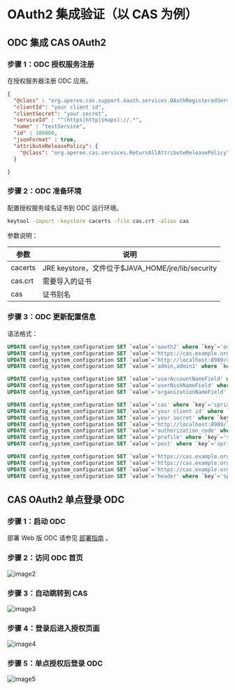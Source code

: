 # OAuth2 集成验证（以 CAS 为例）
## ODC 集成 CAS OAuth2
### 步骤 1：ODC 授权服务注册
在授权服务器注册 ODC 应用。
```json
{
  "@class" : "org.apereo.cas.support.oauth.services.OAuthRegisteredService",
  "clientId": "your client id",
  "clientSecret": "your secret",
  "serviceId" : "^(https|http|imaps)://.*",
  "name" : "testService",
  "id" : 100000,
  "jsonFormat" : true,
  "attributeReleasePolicy": {
    "@class": "org.apereo.cas.services.ReturnAllAttributeReleasePolicy"
  }

}
```
### 步骤 2：ODC 准备环境
配置授权服务域名证书到 ODC 运行环境。

```bash
keytool -import -keystore cacerts -file cas.crt -alias cas
```
参数说明：

| 参数 | 说明 |
| --- | --- |
| cacerts | JRE keystore，文件位于$JAVA_HOME/jre/lib/security |
| cas.crt | 需要导入的证书 |
| cas | 证书别名 |

### 步骤 3：ODC 更新配置信息
语法格式：
```sql
UPDATE config_system_configuration SET `value`='oauth2' where `key`='odc.iam.auth.type';
UPDATE config_system_configuration SET `value`='https://cas.example.org:8443/cas/login' where `key`='odc.oauth2.logoutUrl';
UPDATE config_system_configuration SET `value`='http://localhost:8989/oauth2/authorization/cas' where `key`='odc.oauth2.loginRedirectUrl';
UPDATE config_system_configuration SET `value`='admin,admin1' where `key`='odc.oauth2.adminAccountNames';

UPDATE config_system_configuration SET `value`='userAccountNameField' where `key`='odc.oauth2.userAccountNameField';
UPDATE config_system_configuration SET `value`='userNickNameField' where `key`='odc.oauth2.userNickNameField';
UPDATE config_system_configuration SET `value`='organizationNameField' where `key`='odc.oauth2.organizationNameField';

UPDATE config_system_configuration SET `value`='cas' where `key`='spring.security.oauth2.client.registration.odc.provider';
UPDATE config_system_configuration SET `value`='your client id' where `key`='spring.security.oauth2.client.registration.odc.client-id';
UPDATE config_system_configuration SET `value`='your secret' where `key`='spring.security.oauth2.client.registration.odc.client-secret';
UPDATE config_system_configuration SET `value`='http://localhost:8989/login/oauth2/code/{registrationId}' where `key`='spring.security.oauth2.client.registration.odc.redirect-uri';
UPDATE config_system_configuration SET `value`='authorization_code' where `key`='spring.security.oauth2.client.registration.odc.authorization-grant-type';
UPDATE config_system_configuration SET `value`='profile' where `key`='spring.security.oauth2.client.registration.odc.scope';
UPDATE config_system_configuration SET `value`='post' where `key`='spring.security.oauth2.client.registration.odc.clientAuthenticationMethod';

UPDATE config_system_configuration SET `value`='https://cas.example.org:8443/cas/oauth2.0/authorize' where `key`='spring.security.oauth2.client.provider.cas.authorization-uri';
UPDATE config_system_configuration SET `value`='https://cas.example.org:8443/cas/oauth2.0/accessToken' where `key`='spring.security.oauth2.client.provider.cas.token-uri';
UPDATE config_system_configuration SET `value`='https://cas.example.org:8443/cas/oauth2.0/profile' where `key`='spring.security.oauth2.client.provider.cas.user-info-uri';
UPDATE config_system_configuration SET `value`='header' where `key`='spring.security.oauth2.client.provider.cas.userInfoAuthenticationMethod';
```
## CAS OAuth2 单点登录 ODC
### 步骤 1：启动 ODC 
部署 Web 版 ODC 请参见 [部署指南](../../800.deployment-guide/100.deployment-overview.md) 。
### 步骤 2：访问 ODC 首页
![image2](https://obbusiness-private.oss-cn-shanghai.aliyuncs.com/doc/img/odc/340/2.png)
### 步骤 3：自动跳转到 CAS 
![image3](https://obbusiness-private.oss-cn-shanghai.aliyuncs.com/doc/img/odc/340/3.png)
### 步骤 4：登录后进入授权页面
![image4](https://obbusiness-private.oss-cn-shanghai.aliyuncs.com/doc/img/odc/340/4.png)
### 步骤 5：单点授权后登录 ODC
![image5](https://obbusiness-private.oss-cn-shanghai.aliyuncs.com/doc/img/odc/340/5.png)